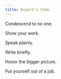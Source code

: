 ```yaml
---
title: Expert's Code
---
```


Condescend to no one.

Show your work.

Speak plainly.

Write briefly.

Honor the bigger picture.

Put yourself out of a job.
